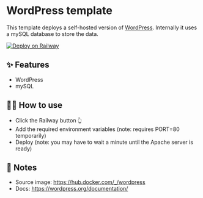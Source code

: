 # WordPress template

This template deploys a self-hosted version of [WordPress](https://wordpress.org/). Internally it uses a mySQL database to store the data.

[![Deploy on Railway](https://railway.app/button.svg)](https://railway.app/template/EP4wIt?referralCode=fKo7dw)

## ✨ Features

- WordPress
- mySQL

## 💁‍♀️ How to use

- Click the Railway button 👆
- Add the required environment variables (note: requires PORT=80 temporarily)
- Deploy (note: you may have to wait a minute until the Apache server is ready)

## 📝 Notes

- Source image: https://hub.docker.com/_/wordpress
- Docs: https://wordpress.org/documentation/
